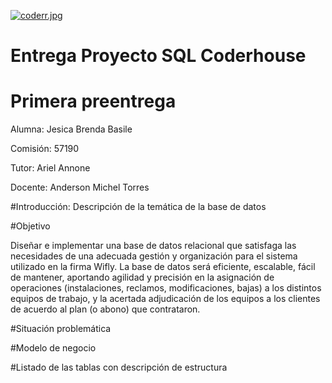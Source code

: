 [![coderr.jpg](https://i.postimg.cc/YS6q3q0z/coderr.jpg)](https://postimg.cc/4K3g4GzY)

# Entrega Proyecto SQL Coderhouse

# Primera preentrega

Alumna: Jesica Brenda Basile

Comisión: 57190

Tutor: Ariel Annone

Docente: Anderson Michel Torres

#Introducción: Descripción de la temática de la base de datos

#Objetivo

Diseñar e implementar una base de datos relacional que satisfaga las necesidades de una adecuada gestión y organización para el sistema utilizado en la firma Wifly. La base de datos será eficiente, escalable, fácil de mantener, aportando agilidad y precisión en la asignación de operaciones (instalaciones, reclamos, modificaciones, bajas) a los distintos equipos de trabajo, y la acertada adjudicación de los equipos a los clientes de acuerdo al plan (o abono) que contrataron.

#Situación problemática

#Modelo de negocio

#Listado de las tablas con descripción de estructura


